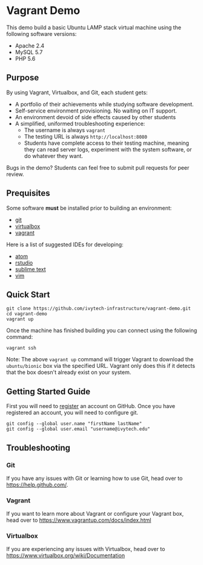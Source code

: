 # Vagrant Demo
This demo build a basic Ubuntu LAMP stack virtual machine using the following software versions:
 * Apache 2.4
 * MySQL 5.7
 * PHP 5.6

## Purpose
By using Vagrant, Virtualbox, and Git, each student gets:
  - A portfolio of their achievements while studying software development.
  - Self-service environment provisioning.  No waiting on IT support.
  - An environment devoid of side effects caused by other students
  - A simplified, uniformed troubleshooting experience:
    - The username is always `vagrant`
    - The testing URL is always `http://localhost:8080`
    - Students have complete access to their testing machine, meaning they can
      read server logs, experiment with the system software, or do whatever they want.

Bugs in the demo?  Students can feel free to submit pull requests for peer review.

## Prequisites
Some software **must** be installed prior to building an environment:

  - [git](https://git-scm.com/downloads)
  - [virtualbox](https://www.virtualbox.org/)
  - [vagrant](https://vagrantup.com/)

Here is a list of suggested IDEs for developing:
  - [atom](https://atom.io)
  - [rstudio](https://www.rstudio.com)
  - [sublime text](https://sublimetext.com)
  - [vim](https://vim.org)

## Quick Start
```
git clone https://github.com/ivytech-infrastructure/vagrant-demo.git
cd vagrant-demo
vagrant up
```

Once the machine has finished building you can connect using the following command:
```
vagrant ssh 
```

Note: The above `vagrant up` command will trigger Vagrant to download the `ubuntu/bionic` box via the specified URL.
Vagrant only does this if it detects that the box doesn't already exist on your system.

## Getting Started Guide
First you will need to [register](https://github.com/join/) an account on GitHub.  Once you have registered an account,
you will need to configure git.

```
git config --global user.name "firstName lastName"
git config --global user.email "username@ivytech.edu"
```

## Troubleshooting
### Git
If you have any issues with Git or learning how to use Git, head over to https://help.github.com/.

### Vagrant
If you want to learn more about Vagrant or configure your Vagrant box, head over to https://www.vagrantup.com/docs/index.html

### Virtualbox
If you are experiencing any issues with Virtualbox, head over to https://www.virtualbox.org/wiki/Documentation
